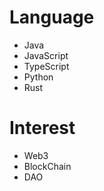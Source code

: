 # Language

- Java
- JavaScript
- TypeScript
- Python
- Rust

# Interest

- Web3
- BlockChain
- DAO
